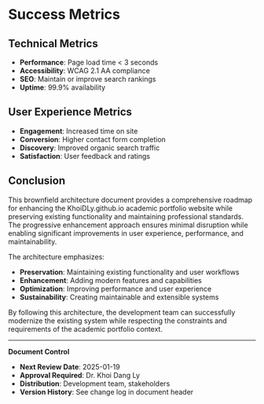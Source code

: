 # Success Metrics

## Technical Metrics
- **Performance**: Page load time < 3 seconds
- **Accessibility**: WCAG 2.1 AA compliance
- **SEO**: Maintain or improve search rankings
- **Uptime**: 99.9% availability

## User Experience Metrics
- **Engagement**: Increased time on site
- **Conversion**: Higher contact form completion
- **Discovery**: Improved organic search traffic
- **Satisfaction**: User feedback and ratings

## Conclusion

This brownfield architecture document provides a comprehensive roadmap for enhancing the KhoiDLy.github.io academic portfolio website while preserving existing functionality and maintaining professional standards. The progressive enhancement approach ensures minimal disruption while enabling significant improvements in user experience, performance, and maintainability.

The architecture emphasizes:
- **Preservation**: Maintaining existing functionality and user workflows
- **Enhancement**: Adding modern features and capabilities
- **Optimization**: Improving performance and user experience
- **Sustainability**: Creating maintainable and extensible systems

By following this architecture, the development team can successfully modernize the existing system while respecting the constraints and requirements of the academic portfolio context.

---

**Document Control**
- **Next Review Date**: 2025-01-19
- **Approval Required**: Dr. Khoi Dang Ly
- **Distribution**: Development team, stakeholders
- **Version History**: See change log in document header
